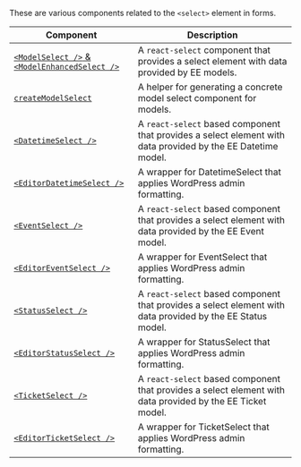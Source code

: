 These are various components related to the `<select>` element in forms.

| Component | Description |
| --------- | ----------- |
| [`<ModelSelect />` & `<ModelEnhancedSelect />`](model-select.md)|  A `react-select` component that provides a select element with data provided by EE models. |
| [`createModelSelect`](create-model-select.md)|  A helper for generating a concrete model select component for models. |
| [`<DatetimeSelect />`](datetime-select.md) | A `react-select` based component that provides a select element with data provided by the EE Datetime model.
| [`<EditorDatetimeSelect />`](editor-datetime-select.md) | A wrapper for DatetimeSelect that applies WordPress admin formatting.
| [`<EventSelect />`](event-select.md) | A `react-select` based component that provides a select element with data provided by the EE Event model. |
| [`<EditorEventSelect />`](editor-event-select.md) |  A wrapper for EventSelect that applies WordPress admin formatting.
| [`<StatusSelect />`](status-select.md) | A `react-select` based component that provides a select element with data provided by the EE Status model.
| [`<EditorStatusSelect />`](editor-status-select.md) |  A wrapper for StatusSelect that applies WordPress admin formatting.
| [`<TicketSelect />`](ticket-select.md) | A `react-select` based component that provides a select element with data provided by the EE Ticket model.
| [`<EditorTicketSelect />`](editor-ticket-select.md) |  A wrapper for TicketSelect that applies WordPress admin formatting.
